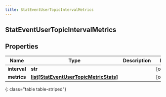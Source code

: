 ```yaml
---
title: StatEventUserTopicIntervalMetrics
---
```

## StatEventUserTopicIntervalMetrics

## Properties

|Name | Type | Description | Notes|
|------------ | ------------- | ------------- | -------------|
| **interval** | **str** |  | [optional] |
| **metrics** | [**list[StatEventUserTopicMetricStats]**](StatEventUserTopicMetricStats.html) |  | [optional] |
{: class="table table-striped"}


